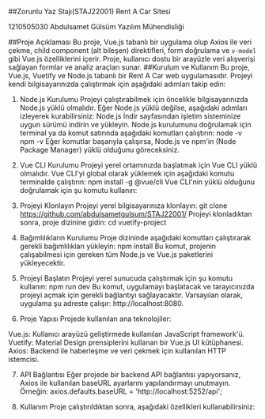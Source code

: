 ##Zorunlu Yaz Stajı(STAJ22001) Rent A Car Sitesi 


1210505030	Abdulsamet Gülsüm	Yazılım Mühendisliği

##Proje Açıklaması
Bu proje, Vue.js tabanlı bir uygulama olup Axios ile veri çekme, child component (alt bileşen) direktifleri, form doğrulama ve `v-model` gibi Vue.js özelliklerini içerir. Proje, kullanıcı dostu bir arayüzle veri alışverişi sağlayan formlar ve analiz araçları sunar.
##Kurulum ve Kullanım
Bu proje, Vue.js, Vuetify ve Node.js tabanlı bir Rent A Car web uygulamasıdır. Projeyi kendi bilgisayarınızda çalıştırmak için aşağıdaki adımları takip edin:


1. Node.js Kurulumu
Projeyi çalıştırabilmek için öncelikle bilgisayarınızda Node.js yüklü olmalıdır. Eğer Node.js yüklü değilse, aşağıdaki adımları izleyerek kurabilirsiniz:
Node.js İndir sayfasından işletim sisteminize uygun sürümü indirin ve yükleyin.
Node.js kurulumunu doğrulamak için terminal ya da komut satırında aşağıdaki komutları çalıştırın:
node -v
npm -v
Eğer komutlar başarıyla çalışırsa, Node.js ve npm'in (Node Package Manager) yüklü olduğunu göreceksiniz.

2. Vue CLI Kurulumu
Projeyi yerel ortamınızda başlatmak için Vue CLI yüklü olmalıdır. Vue CLI'yi global olarak yüklemek için aşağıdaki komutu terminalde çalıştırın:
npm install -g @vue/cli
Vue CLI'nin yüklü olduğunu doğrulamak için şu komutu kullanın:

3. Projeyi Klonlayın
Projeyi yerel bilgisayarınıza klonlayın:
git clone https://github.com/abdulsametgulsum/STAJ22001/
Projeyi klonladıktan sonra, proje dizinine gidin:
cd vuetify-project

4. Bağımlılıkların Kurulumu
Proje dizininde aşağıdaki komutları çalıştırarak gerekli bağımlılıkları yükleyin:
npm install
Bu komut, projenin çalışabilmesi için gereken tüm Node.js ve Vue.js paketlerini yükleyecektir.

5. Projeyi Başlatın
Projeyi yerel sunucuda çalıştırmak için şu komutu kullanın:
npm run dev
Bu komut, uygulamayı başlatacak ve tarayıcınızda projeyi açmak için gerekli bağlantıyı sağlayacaktır. Varsayılan olarak, uygulama şu adreste çalışır: http://localhost:8080.

6. Proje Yapısı
Projede kullanılan ana teknolojiler:

Vue.js: Kullanıcı arayüzü geliştirmede kullanılan JavaScript framework'ü.
Vuetify: Material Design prensiplerini kullanan bir Vue.js UI kütüphanesi.
Axios: Backend ile haberleşme ve veri çekmek için kullanılan HTTP istemcisi.

7. API Bağlantısı
Eğer projede bir backend API bağlantısı yapıyorsanız, Axios ile kullanılan baseURL ayarlarını yapılandırmayı unutmayın. Örneğin:
axios.defaults.baseURL = 'http://localhost:5252/api';

8. Kullanım
Proje çalıştırıldıktan sonra, aşağıdaki özellikleri kullanabilirsiniz:


